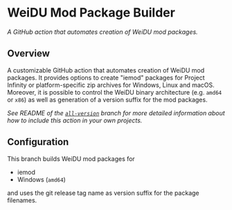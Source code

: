 # WeiDU Mod Package Builder
*A GitHub action that automates creation of WeiDU mod packages.*

## Overview

A customizable GitHub action that automates creation of WeiDU mod packages. It provides options to create "iemod" packages for Project Infinity or platform-specific zip archives for Windows, Linux and macOS. Moreover, it is possible to control the WeiDU binary architecture (e.g. `amd64` or `x86`) as well as generation of a version suffix for the mod packages.

*See README of the [`all-version`](../../tree/all-version) branch for more detailed information about how to include this action in your own projects.*

## Configuration

This branch builds WeiDU mod packages for
- iemod
- Windows (`amd64`)

and uses the git release tag name as version suffix for the package filenames.
